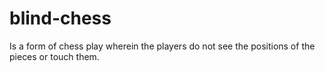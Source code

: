 # blind-chess
Is a form of chess play wherein the players do not see the positions of the pieces or touch them.
